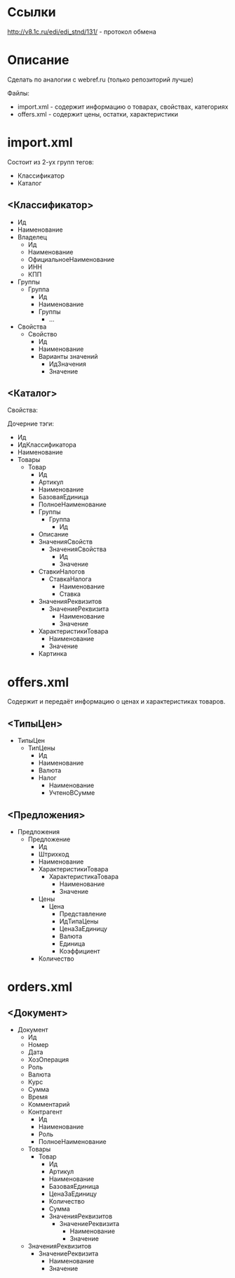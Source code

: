 # Ссылки

http://v8.1c.ru/edi/edi_stnd/131/ - протокол обмена

# Описание

Сделать по аналогии с webref.ru (только репозиторий лучше)

Файлы:
- import.xml - содержит информацию о товарах, свойствах, категориях
- offers.xml - содержит цены, остатки, характеристики

# import.xml

Состоит из 2-ух групп тегов:
- Классификатор
- Каталог

## <Классификатор>

- Ид
- Наименование
- Владелец
	- Ид
	- Наименование
	- ОфициальноеНаименование
	- ИНН
	- КПП
- Группы
	- Группа
		- Ид
		- Наименование
		- Группы
			- ...
- Свойства
	- Свойство
		- Ид
		- Наименование
		- Варианты значений
			- ИдЗначения
			- Значение

## <Каталог>

Свойства:

Дочерние тэги:
- Ид
- ИдКлассификатора
- Наименование
- Товары
	- Товар
		- Ид
		- Артикул
		- Наименование
		- БазоваяЕдиница
		- ПолноеНаименование
		- Группы
			- Группа
				- Ид
		- Описание
		- ЗначенияСвойств
			- ЗначенияСвойства
				- Ид
				- Значение
		- СтавкиНалогов
			- СтавкаНалога
				- Наименование
				- Ставка
		- ЗначенияРеквизитов
			- ЗначениеРеквизита
				- Наименование
				- Значение
		- ХарактеристикиТовара
			- Наименование
			- Значение
		- Картинка

# offers.xml

Содержит и передаёт информацию о ценах и характеристиках товаров.

## <ТипыЦен>

- ТипыЦен
	- ТипЦены
		- Ид
		- Наименование
		- Валюта
		- Налог
			- Наименование
			- УчтеноВСумме

## <Предложения>

- Предложения
	- Предложение
		- Ид
		- Штрихкод
		- Наименование
		- ХарактеристикиТовара
			- ХарактеристикаТовара
				- Наименование
				- Значение
		- Цены
			- Цена
				- Представление
				- ИдТипаЦены
				- ЦенаЗаЕдиницу
				- Валюта
				- Единица
				- Коэффициент
		- Количество

# orders.xml

## <Документ>

- Документ
	- Ид
	- Номер
	- Дата
	- ХозОперация
	- Роль
	- Валюта
	- Курс
	- Сумма
	- Время
	- Комментарий
	- Контрагент
		- Ид
		- Наименование
		- Роль
		- ПолноеНаименование
	- Товары
		- Товар
			- Ид
			- Артикул
			- Наименование
			- БазоваяЕдиница
			- ЦенаЗаЕдиницу
			- Количество
			- Сумма
			- ЗначенияРеквизитов
				- ЗначениеРеквизита
					- Наименование
					- Значение
	- ЗначенияРеквизитов
		- ЗначениеРеквизита
			- Наименование
			- Значение
